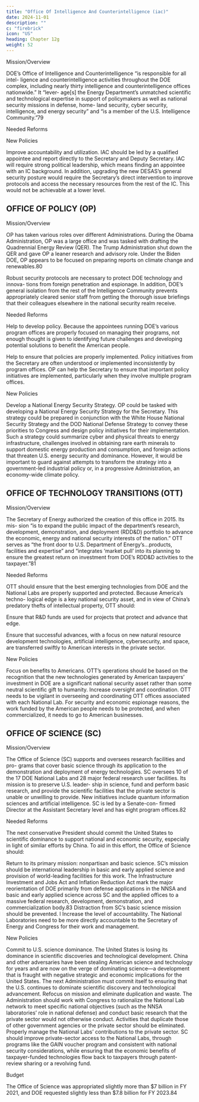 ```yaml
---
title: "Office Of Intelligence And Counterintelligence (iac)"
date: 2024-11-01
description: ""
c: "firebrick"
icon: "US"
heading: Chapter 12g
weight: 52
---
```




Mission/Overview

DOE’s Office of Intelligence and Counterintelligence “is responsible for all intel-
ligence and counterintelligence activities throughout the DOE complex, including
nearly thirty intelligence and counterintelligence offices nationwide.” It “lever-
age[s] the Energy Department’s unmatched scientific and technological expertise
in support of policymakers as well as national security missions in defense, home-
land security, cyber security, intelligence, and energy security” and “is a member
of the U.S. Intelligence Community.”79

Needed Reforms

New Policies

Improve accountability and utilization. IAC should be led by a qualified
appointee and report directly to the Secretary and Deputy Secretary. IAC
will require strong political leadership, which means finding an appointee
with an IC background. In addition, upgrading the new DESAS’s general
security posture would require the Secretary’s direct intervention to
improve protocols and access the necessary resources from the rest of the
IC. This would not be achievable at a lower level.


## OFFICE OF POLICY (OP)

Mission/Overview

OP has taken various roles over different Administrations. During the Obama
Administration, OP was a large office and was tasked with drafting the Quadrennial
Energy Review (QER). The Trump Administration shut down the QER and gave
OP a leaner research and advisory role. Under the Biden DOE, OP appears to be
focused on preparing reports on climate change and renewables.80

Robust security protocols are necessary to protect DOE technology and innova-
tions from foreign penetration and espionage. In addition, DOE’s general isolation
from the rest of the Intelligence Community prevents appropriately cleared senior
staff from getting the thorough issue briefings that their colleagues elsewhere in
the national security realm receive.

Needed Reforms

Help to develop policy. Because the appointees running DOE’s various
program offices are properly focused on managing their programs, not
enough thought is given to identifying future challenges and developing
potential solutions to benefit the American people.

Help to ensure that policies are properly implemented. Policy
initiatives from the Secretary are often understood or implemented
inconsistently by program offices. OP can help the Secretary to ensure
that important policy initiatives are implemented, particularly when they
involve multiple program offices.

New Policies

Develop a National Energy Security Strategy. OP could be tasked with
developing a National Energy Security Strategy for the Secretary. This strategy
could be prepared in conjunction with the White House National Security
Strategy and the DOD National Defense Strategy to convey these priorities
to Congress and design policy initiatives for their implementation. Such a
strategy could summarize cyber and physical threats to energy infrastructure,
challenges involved in obtaining rare earth minerals to support domestic
energy production and consumption, and foreign actions that threaten U.S.
energy security and dominance. However, it would be important to guard
against attempts to transform the strategy into a government-led industrial
policy or, in a progressive Administration, an economy-wide climate policy.

## OFFICE OF TECHNOLOGY TRANSITIONS (OTT)

Mission/Overview

The Secretary of Energy authorized the creation of this office in 2015. Its mis-
sion “is to expand the public impact of the department’s research, development,
demonstration, and deployment (RDD&D) portfolio to advance the economic,
energy and national security interests of the nation.” OTT serves as “the front door
to U.S. Department of Energy’s...products, facilities and expertise” and “integrates
‘market pull’ into its planning to ensure the greatest return on investment from
DOE’s RDD&D activities to the taxpayer.”81

Needed Reforms

OTT should ensure that the best emerging technologies from DOE and the
National Labs are properly supported and protected. Because America’s techno-
logical edge is a key national security asset, and in view of China’s predatory thefts
of intellectual property, OTT should:


Ensure that R&D funds are used for projects that protect and
advance that edge.

Ensure that successful advances, with a focus on new natural
resource development technologies, artificial intelligence,
cybersecurity, and space, are transferred swiftly to American
interests in the private sector.

New Policies

Focus on benefits to Americans. OTT’s operations should be based on
the recognition that the new technologies generated by American taxpayers’
investment in DOE are a significant national security asset rather than some
neutral scientific gift to humanity.
Increase oversight and coordination. OTT needs to be vigilant in
overseeing and coordinating OTT offices associated with each National
Lab. For security and economic espionage reasons, the work funded by the
American people needs to be protected, and when commercialized, it needs
to go to American businesses.


## OFFICE OF SCIENCE (SC)

Mission/Overview

The Office of Science (SC) supports and oversees research facilities and pro-
grams that cover basic science through its application to the demonstration and
deployment of energy technologies. SC oversees 10 of the 17 DOE National Labs
and 28 major federal research user facilities. Its mission is to preserve U.S. leader-
ship in science, fund and perform basic research, and provide the scientific facilities
that the private sector is unable or unwilling to provide. New initiatives include
quantum information sciences and artificial intelligence. SC is led by a Senate-con-
firmed Director at the Assistant Secretary level and has eight program offices.82

Needed Reforms

The next conservative President should commit the United States to scientific
dominance to support national and economic security, especially in light of similar
efforts by China. To aid in this effort, the Office of Science should:

Return to its primary mission: nonpartisan and basic science. SC’s
mission should be international leadership in basic and early applied science
and provision of world-leading facilities for this work. The Infrastructure
Investment and Jobs Act and Inflation Reduction Act mark the major reorientation of DOE primarily from defense applications in the NNSA and
basic and early applied science across SC and the applied offices to a massive
federal research, development, demonstration, and commercialization body.83
Distraction from SC’s basic science mission should be prevented.
l
Increase the level of accountability. The National Laboratories need to
be more directly accountable to the Secretary of Energy and Congress for
their work and management.

New Policies

Commit to U.S. science dominance. The United States is losing its
dominance in scientific discoveries and technological development. China
and other adversaries have been stealing American science and technology
for years and are now on the verge of dominating science—a development that
is fraught with negative strategic and economic implications for the United
States. The next Administration must commit itself to ensuring that the U.S.
continues to dominate scientific discovery and technological advancement.
Refocus on mission and eliminate duplication and waste. The
Administration should work with Congress to rationalize the National Lab
network to meet specific national objectives (such as the NNSA laboratories’
role in national defense) and conduct basic research that the private sector
would not otherwise conduct. Activities that duplicate those of other
government agencies or the private sector should be eliminated.
Properly manage the National Labs’ contributions to the private
sector. SC should improve private-sector access to the National Labs,
through programs like the GAIN voucher program and consistent with
national security considerations, while ensuring that the economic benefits
of taxpayer-funded technologies flow back to taxpayers through patent-
review sharing or a revolving fund.

Budget

The Office of Science was appropriated slightly more than $7 billion in FY 2021,
and DOE requested slightly less than $7.8 billion for FY 2023.84

